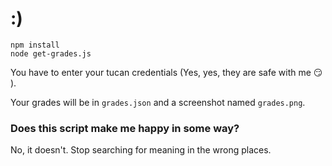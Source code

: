 # :)
```
npm install
node get-grades.js
```
You have to enter your tucan credentials (Yes, yes, they are safe with me :smirk: ).

Your grades will be in `grades.json` and a screenshot named `grades.png`.

### Does this script make me happy in some way?
No, it doesn't. Stop searching for meaning in the wrong places.
